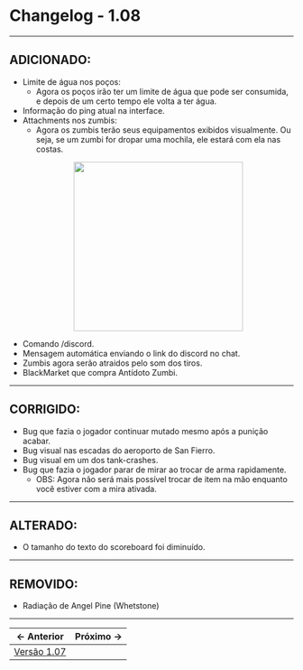 # Changelog - 1.08

---

## **ADICIONADO**:
- Limite de água nos poços:
  -  Agora os poços irão ter um limite de água que pode ser consumida, e depois de um certo tempo ele volta a ter água.
- Informação do ping atual na interface.
- Attachments nos zumbis:
  - Agora os zumbis terão seus equipamentos exibidos visualmente. Ou seja, se um zumbi for dropar uma mochila, ele estará com ela nas costas.
  <p align='center'>
    <img src="https://user-images.githubusercontent.com/89032856/187016411-6e83fce5-39fd-45f3-a4a6-669a3a5473ac.png" height=300/>
  </p>
- Comando /discord.
- Mensagem automática enviando o link do discord no chat.
- Zumbis agora serão atraidos pelo som dos tiros.
- BlackMarket que compra Antídoto Zumbi.
---

## **CORRIGIDO**:
- Bug que fazia o jogador continuar mutado mesmo após a punição acabar.
- Bug visual nas escadas do aeroporto de San Fierro.
- Bug visual em um dos tank-crashes.
- Bug que fazia o jogador parar de mirar ao trocar de arma rapidamente.
  - OBS: Agora não será mais possível trocar de item na mão enquanto você estiver com a mira ativada.
---

## **ALTERADO**:
- O tamanho do texto do scoreboard foi diminuído.
---

## **REMOVIDO**:
- Radiação de Angel Pine (Whetstone)
---

← Anterior             |  Próximo →
:-------------------------:|:-------------------------:
[Versão 1.07](https://stoneagemta.com/releases/dayz/1.07) |
